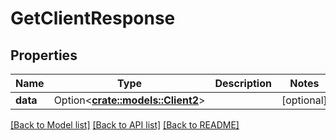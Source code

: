 # GetClientResponse

## Properties

Name | Type | Description | Notes
------------ | ------------- | ------------- | -------------
**data** | Option<[**crate::models::Client2**](Client_2.md)> |  | [optional]

[[Back to Model list]](../README.md#documentation-for-models) [[Back to API list]](../README.md#documentation-for-api-endpoints) [[Back to README]](../README.md)


